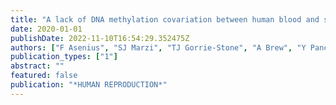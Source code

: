 ```yaml
---
title: "A lack of DNA methylation covariation between human blood and sperm make it unlikely to mediate intergenerational inheritance of acquired traits"
date: 2020-01-01
publishDate: 2022-11-10T16:54:29.352475Z
authors: ["F Asenius", "SJ Marzi", "TJ Gorrie-Stone", "A Brew", "Y Panchbaya", "E Williamson", "L Schalkwyk", "V Rakyan", "DJ Williams"]
publication_types: ["1"]
abstract: ""
featured: false
publication: "*HUMAN REPRODUCTION*"
---
```


